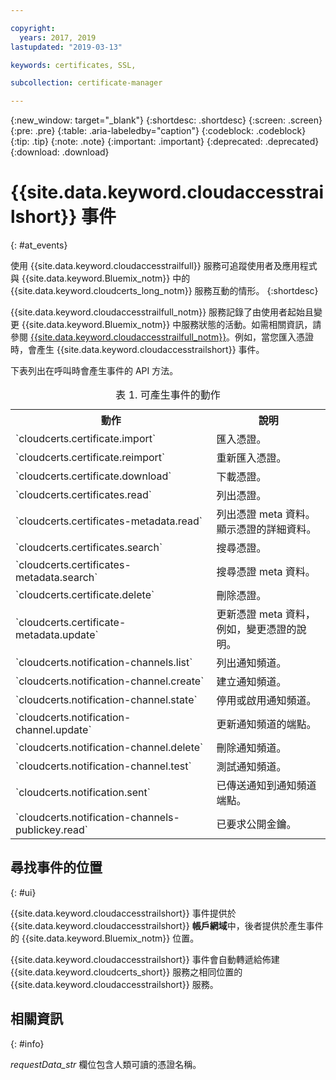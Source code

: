 ```yaml
---

copyright:
  years: 2017, 2019
lastupdated: "2019-03-13"

keywords: certificates, SSL, 

subcollection: certificate-manager

---
```


{:new_window: target="_blank"}
{:shortdesc: .shortdesc}
{:screen: .screen}
{:pre: .pre}
{:table: .aria-labeledby="caption"}
{:codeblock: .codeblock}
{:tip: .tip}
{:note: .note}
{:important: .important}
{:deprecated: .deprecated}
{:download: .download}

# {{site.data.keyword.cloudaccesstrailshort}} 事件  
{: #at_events}

使用 {{site.data.keyword.cloudaccesstrailfull}} 服務可追蹤使用者及應用程式與 {{site.data.keyword.Bluemix_notm}} 中的 {{site.data.keyword.cloudcerts_long_notm}} 服務互動的情形。
{:shortdesc}

{{site.data.keyword.cloudaccesstrailfull_notm}} 服務記錄了由使用者起始且變更 {{site.data.keyword.Bluemix_notm}} 中服務狀態的活動。如需相關資訊，請參閱 [{{site.data.keyword.cloudaccesstrailfull_notm}}](/docs/services/cloud-activity-tracker?topic=cloud-activity-tracker-getting-started#getting-started)。例如，當您匯入憑證時，會產生 {{site.data.keyword.cloudaccesstrailshort}} 事件。

下表列出在呼叫時會產生事件的 API 方法。

<table>
  <caption>表 1. 可產生事件的動作</caption>
  <tr>
    <th>動作</th>
	  <th>說明</th>
  </tr>
  <tr>
    <td>`cloudcerts.certificate.import`</td>
	  <td>匯入憑證。</td>
  </tr>
  <tr>
    <td>`cloudcerts.certificate.reimport`</td>
	  <td>重新匯入憑證。</td>
  </tr>
  <tr>
    <td>`cloudcerts.certificate.download`</td>
	  <td>下載憑證。</td>
  </tr>
  <tr>
    <td>`cloudcerts.certificates.read`</td>
	  <td>列出憑證。</td>
  </tr>
  <tr>
    <td>`cloudcerts.certificates-metadata.read`</td>
	  <td>列出憑證 meta 資料。顯示憑證的詳細資料。</td>
  </tr>
  <tr>
    <td>`cloudcerts.certificates.search`</td>
	  <td>搜尋憑證。</td>
  </tr>
  <tr>
    <td>`cloudcerts.certificates-metadata.search`</td>
	  <td>搜尋憑證 meta 資料。</td>
  </tr>
  <tr>
    <td>`cloudcerts.certificate.delete`</td>
	  <td>刪除憑證。</td>
  </tr>
  <tr>
    <td>`cloudcerts.certificate-metadata.update`</td>
	  <td>更新憑證 meta 資料，例如，變更憑證的說明。</td>
  </tr>
  <tr>
    <td>`cloudcerts.notification-channels.list`</td>
	  <td>列出通知頻道。</td>
  </tr>
  <tr>
    <td>`cloudcerts.notification-channel.create`</td>
	  <td>建立通知頻道。</td>
  </tr>
  <tr>
    <td>`cloudcerts.notification-channel.state`</td>
	  <td>停用或啟用通知頻道。</td>
  </tr>
  <tr>
    <td>`cloudcerts.notification-channel.update`</td>
	  <td>更新通知頻道的端點。</td>
  </tr>
  <tr>
    <td>`cloudcerts.notification-channel.delete`</td>
	  <td>刪除通知頻道。</td>
  </tr>
  <tr>
    <td>`cloudcerts.notification-channel.test`</td>
	  <td>測試通知頻道。</td>
  </tr>
  <tr>
    <td>`cloudcerts.notification.sent`</td>
	  <td>已傳送通知到通知頻道端點。</td>
  </tr>
  <tr>
    <td>`cloudcerts.notification-channels-publickey.read`</td>
	  <td>已要求公開金鑰。</td>
  </tr>
</table>

## 尋找事件的位置
{: #ui}

{{site.data.keyword.cloudaccesstrailshort}} 事件提供於 {{site.data.keyword.cloudaccesstrailshort}} **帳戶網域**中，後者提供於產生事件的 {{site.data.keyword.Bluemix_notm}} 位置。

{{site.data.keyword.cloudaccesstrailshort}} 事件會自動轉遞給佈建 {{site.data.keyword.cloudcerts_short}} 服務之相同位置的 {{site.data.keyword.cloudaccesstrailshort}} 服務。

## 相關資訊
{: #info}

*requestData_str* 欄位包含人類可讀的憑證名稱。

